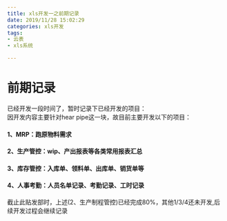 ```yaml
---
title: xls开发一之前期记录
date: 2019/11/28 15:02:29 
categories: xls开发
tags: 
- 云表
- xls系统  

---
```

# 前期记录
已经开发一段时间了，暂时记录下已经开发的项目：  
因开发内容主要针对hear pipe这一块，故目前主要开发以下的项目：  
#### 1、MRP：跑原物料需求
#### 2、生产管控：wip、产出报表等各类常用报表汇总
#### 3、库存管控：入库单、领料单、出库单、销货单等
#### 4、人事考勤：人员名单记录、考勤记录、工时记录  

截止此贴发部时，上述(2、生产制程管控)已经完成80%，其他1/3/4还未开发,后续开发过程会继续记录